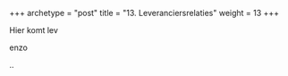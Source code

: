 +++
archetype = "post"
title = "13. Leveranciersrelaties"
weight = 13
+++

Hier komt lev


enzo


..
